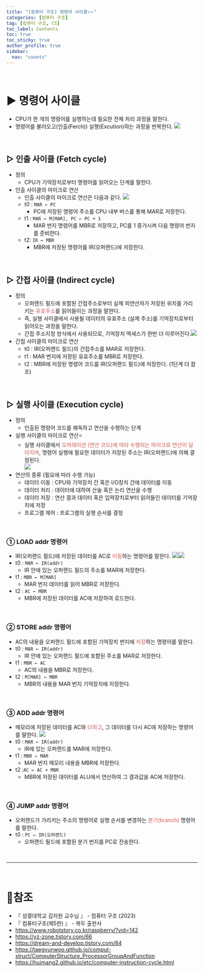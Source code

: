 ```yaml
---
title: "[컴퓨터 구조] 명령어 사이클⭐⭐"
categories: [컴퓨터 구조]
tag: [컴퓨터 구조, CS]
toc_label: Contents
toc: true
toc_sticky: true
author_profile: true
sidebar:
  nav: "counts"
---
```


<br>

# ▶ 명령어 사이클

- CPU가 한 개의 명령어를 실행하는데 필요한 전체 처리 과정을 말한다.
- 명령어를 불러오고(인출(Ferch)) 실행(Excution)하는 과정을 반복한다.
  ![](https://velog.velcdn.com/images/sieunpark/post/1710d093-a42a-498a-9807-f7fbe6c1b3f0/image.png)

<br>

## ▷ 인출 사이클 (Fetch cycle)

- 정의
  - CPU가 기억장치로부터 명령어를 읽어오는 단계를 말한다.
    <br>
- 인출 사이클의 마이크로 연산
  - 인출 사이클의 마이크로 연산은 다음과 같다.
    ![](https://velog.velcdn.com/images/sieunpark/post/be6a2522-ad89-4479-8dfb-eb9ca6ca6285/image.jpg)
  - t0 : `MAR ← PC`
    - PC에 저장된 명령어 주소를 CPU 내부 버스를 통해 MAR로 저장한다.
  - t1 : `MAR ← M[MAR], PC ← PC + 1`
    - MAR 번지 명령어를 MBR로 저장하고, PC를 1 증가시켜 다음 명령어 번지를 준비한다.
  - t2: `IR ← MBR`
    - MBR에 저장된 명령어를 IR(오퍼랜드)에 저장한다.

<br>

## ▷ 간접 사이클 (Indirect cycle)

- 정의
  - 오퍼랜드 필드에 포함된 간접주소로부터 실제 피연산자가 저장된 위치를 가리키는 <span style="color:indianred">유효주소</span>를 읽어들이는 과정을 말한다.
  - 즉, 실행 사이클에서 사용될 데이터의 유효주소 (실제 주소)를 기억장치로부터 읽어오는 과정을 말한다.
  - 간접 주소지정 방식에서 사용되므로, 기억장치 엑세스가 한번 더 이루어진다.![](https://velog.velcdn.com/images/sieunpark/post/2885a622-b79b-4df8-a5f7-0e1697d8bacc/image.png)<br>
- 간접 사이클의 마이크로 연산
  - t0 : IR(오퍼랜드 필드)의 간접주소를 MAR로 저장한다.
  - t1 : MAR 번지에 저장된 유효주소를 MBR로 저장한다.
  - t2 : MBR에 저장된 명령어 코드를 IR(오퍼랜드 필드)에 저장한다. (1단계 더 참조)

<br>

## ▷ 실행 사이클 (Execution cycle)

- 정의
  - 인출된 명령어 코드를 해독하고 연산을 수행하는 단계
    <br>
- 실행 사이클의 마이크로 연산⭐
  - 실행 사이클에서 <span style="color:indianred">오퍼레이션 (연산 코드)에 따라 수행되는 마이크로 연산이 달라지며</span>, 명령어 실행에 필요한 데이터가 저장된 주소는 IR(오퍼랜드)에 의해 결정된다.<br>![](https://velog.velcdn.com/images/sieunpark/post/397a8c37-5136-489a-ab1d-8f39101a342a/image.png)<br>
- 연산의 종류 (필요에 따라 수행 가능)
  - 데이터 이동 : CPU와 기억장치 간 혹은 I/O장치 간에 데이터를 이동
  - 데이터 처리 : 데이터에 대하여 산술 혹은 논리 연산을 수행
  - 데이터 저장 : 연산 결과 데이터 혹은 입력장치로부터 읽어들인 데이터를 기억장치에 저장
  - 프로그램 제어 : 프로그램의 실행 순서를 결정

<br>

### ① LOAD addr 명령어

- IR(오퍼랜드 필드)에 저장된 데이터를 AC로 <span style="color:indianred">이동</span>하는 명령어를 말한다.
  ![](https://velog.velcdn.com/images/sieunpark/post/3e333c77-86d6-4712-8fd2-6be9e9611602/image.jpg)![](https://velog.velcdn.com/images/sieunpark/post/e7dfa7e0-e9b4-41ec-ad34-aa3fdd9969b6/image.jpg)
- t0 : `MAR ← IR(addr)`
  - IR 안에 있는 오퍼랜드 필드의 주소를 MAR에 저장한다.
- t1 : `MBR ← M[MAR]`
  - MAR 번지 데이터를 읽어 MBR로 저장한다.
- t2 : `AC ← MBR`
  - MBR에 저장된 데이터를 AC에 저장하여 로드한다.

<br>

### ② STORE addr 명령어

- AC의 내용을 오퍼랜드 필드에 포함된 기억장치 번지에 <span style="color:indianred">저장</span>하는 명령어를 말한다.
  <br>
- t0 : `MAR ← IR(addr)`
  - IR 안에 있는 오퍼랜드 필드에 포함된 주소를 MAR로 저장한다.
- t1 : `MBR ← AC`
  - AC의 내용을 MBR로 저장한다.
- t2 : `M[MAR] ← MBR`
  - MBR의 내용을 MAR 번지 기억장치에 저장한다.

<br>

### ③ ADD addr 명령어

- 메모리에 저장된 데이터를 AC와 <span style="color:indianred">더하고</span>, 그 데이터를 다시 AC에 저장하는 명령어를 말한다.
  ![](https://velog.velcdn.com/images/sieunpark/post/7a3eeb6f-4d79-4ae0-b105-928e07c3aba2/image.jpg)
- t0 : `MAR ← IR(addr)`
  - IR에 있는 오퍼랜드를 MAR에 저장한다.
- t1 : `MBR ← MAR`
  - MAR 번지 메모리 내용을 MBR에 저장한다.
- t2 :`AC ← AC + MBR`
  - MBR에 저장된 데이터를 ALU에서 연산하여 그 결과값을 AC에 저장한다.

<br>

### ④ JUMP addr 명령어

- 오퍼랜드가 가리키는 주소의 명령어로 실행 순서를 변경하는 <span style="color:indianred">분기(branch)</span> 명령어를 말한다.
  <br>
- t0 : `PC ← IR(오퍼랜드)`
  - 오퍼랜드 필드에 포함된 분기 번지를 PC로 전송한다.

<br>

---

<br>

# 📎참조

- 『 성결대학교 김자원 교수님 』 - 컴퓨터 구조 (2023)
- 『 컴퓨터구조(제5판) 』 - 복두 출판사
- https://www.robotstory.co.kr/raspberry/?vid=142
- https://yz-zone.tistory.com/66
- https://dream-and-develop.tistory.com/84
- https://taegyunwoo.github.io/comput-struct/ComputerStructure_ProcessorGroupAndFunction
- https://huimang2.github.io/etc/computer-instruction-cycle.html
